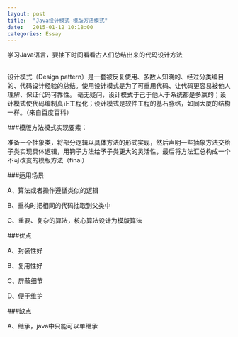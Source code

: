 ```yaml
---
layout: post
title:  "Java设计模式-模版方法模式"
date:   2015-01-12 10:18:00
categories: Essay
---
```



学习Java语言，要抽下时间看看古人们总结出来的代码设计方法

##

设计模式（Design pattern）是一套被反复使用、多数人知晓的、经过分类编目的、代码设计经验的总结。使用设计模式是为了可重用代码、让代码更容易被他人理解、保证代码可靠性。 毫无疑问，设计模式于己于他人于系统都是多赢的；设计模式使代码编制真正工程化；设计模式是软件工程的基石脉络，如同大厦的结构一样。（来自百度百科）

###模版方法模式实现要素：

准备一个抽象类，将部分逻辑以具体方法的形式实现，然后声明一些抽象方法交给子类实现具体逻辑，用钩子方法给予子类更大的灵活性，最后将方法汇总构成一个不可改变的模版方法（final）

###适用场景

A、算法或者操作遵循类似的逻辑

B、重构时把相同的代码抽取到父类中

C、重要、复杂的算法，核心算法设计为模版算法

###优点

A、封装性好

B、复用性好

C、屏蔽细节

D、便于维护

###缺点

A、继承，java中只能可以单继承

